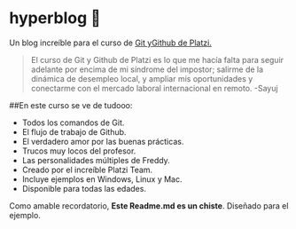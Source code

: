# hyperblog 💚
Un blog increíble para el curso de [Git yGithub de Platzi.](http://platzi.com/cursos/git-github/ "Git yGithub de Platzi.")

> El curso de Git y Github de Platzi es lo que me hacía falta para seguir adelante por encima de mi síndrome del impostor; salirme de la dinámica de desempleo local, y ampliar mis oportunidades y conectarme con el mercado laboral internacional en remoto.
-Sayuj

##En este curso se ve de tudooo:
* Todos los comandos de Git.
* El flujo de trabajo de Github.
* El verdadero amor por las buenas prácticas.
* Trucos muy locos del profesor.
* Las personalidades múltiples de Freddy.
* Creado por el increíble Platzi Team.
* Incluye ejemplos en Windows, Linux y Mac.
* Disponible para todas las edades.

Como amable recordatorio, **Este Readme.md es un chiste**. Diseñado para el ejemplo.
